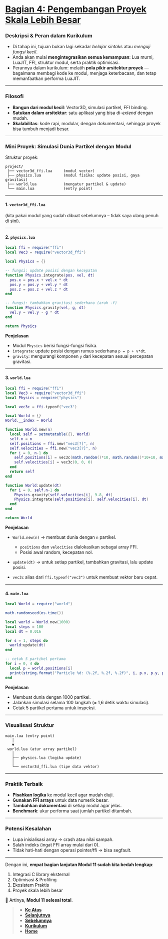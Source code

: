<!--<details>
  <summary>📃 Daftar Isi</summary>

</details>
Baik, kita masuk ke **Bagian 4: Pengembangan Proyek Skala Lebih Besar**.

-->

# **[Bagian 4: Pengembangan Proyek Skala Lebih Besar][0]**

### Deskripsi & Peran dalam Kurikulum

* Di tahap ini, tujuan bukan lagi sekadar *belajar sintaks* atau *menguji fungsi kecil*.
* Anda akan mulai **mengintegrasikan semua kemampuan**: Lua murni, LuaJIT, FFI, struktur modul, serta praktik optimisasi.
* Perannya dalam kurikulum: melatih **pola pikir arsitektur proyek** — bagaimana membagi kode ke modul, menjaga keterbacaan, dan tetap memanfaatkan performa LuaJIT.

---

### Filosofi

* **Bangun dari modul kecil**: Vector3D, simulasi partikel, FFI binding.
* **Satukan dalam arsitektur**: satu aplikasi yang bisa di-*extend* dengan mudah.
* **Skalabilitas**: kode rapi, modular, dengan dokumentasi, sehingga proyek bisa tumbuh menjadi besar.

---

### Mini Proyek: **Simulasi Dunia Partikel dengan Modul**

Struktur proyek:

```
project/
 ├── vector3d_ffi.lua     (modul vector)
 ├── physics.lua          (modul fisika: update posisi, gaya gravitasi)
 ├── world.lua            (mengatur partikel & update)
 └── main.lua             (entry point)
```

---

#### 1. `vector3d_ffi.lua`

(kita pakai modul yang sudah dibuat sebelumnya – tidak saya ulang penuh di sini).

---

#### 2. `physics.lua`

```lua
local ffi = require("ffi")
local Vec3 = require("vector3d_ffi")

local Physics = {}

-- fungsi: update posisi dengan kecepatan
function Physics.integrate(pos, vel, dt)
  pos.x = pos.x + vel.x * dt
  pos.y = pos.y + vel.y * dt
  pos.z = pos.z + vel.z * dt
end

-- fungsi: tambahkan gravitasi sederhana (arah -Y)
function Physics.gravity(vel, g, dt)
  vel.y = vel.y - g * dt
end

return Physics
```

**Penjelasan**

* Modul `Physics` berisi fungsi-fungsi fisika.
* `integrate`: update posisi dengan rumus sederhana `p = p + v*dt`.
* `gravity`: mengurangi komponen `y` dari kecepatan sesuai percepatan gravitasi.

---

#### 3. `world.lua`

```lua
local ffi = require("ffi")
local Vec3 = require("vector3d_ffi")
local Physics = require("physics")

local vec3c = ffi.typeof("vec3")

local World = {}
World.__index = World

function World.new(n)
  local self = setmetatable({}, World)
  self.n = n
  self.positions = ffi.new("vec3[?]", n)
  self.velocities = ffi.new("vec3[?]", n)
  for i = 0, n-1 do
    self.positions[i] = vec3c(math.random()*10, math.random()*10+10, math.random()*10)
    self.velocities[i] = vec3c(0, 0, 0)
  end
  return self
end

function World:update(dt)
  for i = 0, self.n-1 do
    Physics.gravity(self.velocities[i], 9.8, dt)
    Physics.integrate(self.positions[i], self.velocities[i], dt)
  end
end

return World
```

**Penjelasan**

* `World.new(n)` → membuat dunia dengan `n` partikel.

  * `positions` dan `velocities` dialokasikan sebagai array FFI.
  * Posisi awal random, kecepatan nol.
* `update(dt)` → untuk setiap partikel, tambahkan gravitasi, lalu update posisi.
* `vec3c` alias dari `ffi.typeof("vec3")` untuk membuat vektor baru cepat.

---

#### 4. `main.lua`

```lua
local World = require("world")

math.randomseed(os.time())

local world = World.new(1000)
local steps = 100
local dt = 0.016

for s = 1, steps do
  world:update(dt)
end

-- cetak 5 partikel pertama
for i = 0, 4 do
  local p = world.positions[i]
  print(string.format("Particle %d: (%.2f, %.2f, %.2f)", i, p.x, p.y, p.z))
end
```

**Penjelasan**

* Membuat dunia dengan 1000 partikel.
* Jalankan simulasi selama 100 langkah (≈ 1,6 detik waktu simulasi).
* Cetak 5 partikel pertama untuk inspeksi.

---

### Visualisasi Struktur

```
main.lua (entry point)
   │
   ▼
 world.lua (atur array partikel)
   │
   ├── physics.lua (logika update)
   │
   └── vector3d_ffi.lua (tipe data vektor)
```

---

### Praktik Terbaik

* **Pisahkan logika** ke modul kecil agar mudah diuji.
* **Gunakan FFI arrays** untuk data numerik besar.
* **Tambahkan dokumentasi** di setiap modul agar jelas.
* **Benchmark**: ukur performa saat jumlah partikel ditambah.

---

### Potensi Kesalahan

* Lupa inisialisasi array → crash atau nilai sampah.
* Salah indeks (ingat FFI array mulai dari 0).
* Tidak hati-hati dengan operasi pointer/ffi → bisa segfault.

---

Dengan ini, **empat bagian lanjutan Modul 11 sudah kita bedah lengkap**:

1. Integrasi C library eksternal
2. Optimisasi & Profiling
3. Ekosistem Praktis
4. Proyek skala lebih besar

📌 Artinya, **Modul 11 selesai total**.

<!--
Apakah Anda ingin saya lanjut ke **Modul 12** dari kurikulum (pemanggilan library C eksternal yang lebih kompleks + binding shared library), atau kita buat dulu ringkasan singkat seluruh Modul 11 sebelum pindah?
-->

> - **[Ke Atas](#)**
> - **[Selanjutnya][selanjutnya]**
> - **[Sebelumnya][sebelumnya]**
> - **[Kurikulum][kurikulum]**
> - **[Home][domain]**

[domain]: ../../../../../../README.md
[kurikulum]: ../../../../README.md
[sebelumnya]: ../bagian-3/README.md
[selanjutnya]: ../bagian-5/README.md

<!----------------------------------------------------->

[0]: ../README.md
[1]: ../
[2]: ../
[3]: ../
[4]: ../
[5]: ../
[6]: ../
[7]: ../
[8]: ../
[9]: ../
[10]: ../
[11]: ../
[12]: ../
[13]: ../
[14]: ../
[15]: ../
[16]: ../
[17]: ../
[18]: ../

